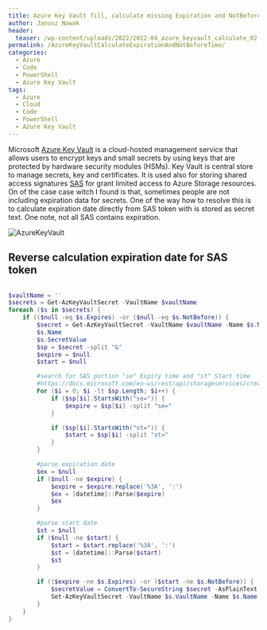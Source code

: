 ```yaml
---
title: Azure Key Vault fill, calculate missing Expiration and NotBefore Date Time
author: Janusz Nowak
header:
  teaser: /wp-content/uploads/2022/2022-04_azure_keyvault_calculate_02.png
permalink: /AzureKeyVaultCalculateExpirationAndNotBeforeTime/
categories:
  - Azure
  - Code
  - PowerShell
  - Azure Key Vault
tags:
  - Azure
  - Cloud
  - Code
  - PowerShell
  - Azure Key Vault
---
```


Microsoft [Azure Key Vault](https://azure.microsoft.com/en-us/services/key-vault/#product-overview) is a cloud-hosted management service that allows users to encrypt keys and small secrets by using keys that are protected by hardware security modules (HSMs). Key Vault is central store to manage secrets, key and certificates. It is used also for storing shared access signatures [SAS](https://docs.microsoft.com/en-us/azure/storage/common/storage-sas-overview) for grant limited access to Azure Storage resources. On of the case case witch I found is that, sometimes people are not including expiration data for secrets. One of the way how to resolve this is to calculate expiration date directly from SAS token with is stored as secret text. One note, not all SAS contains expiration.

![AzureKeyVault](/wp-content/uploads/2022/2022-04_azure_keyvault_calculate_02.png)

<!-- ![Azure Key Vault](/wp-content/uploads/2022/2022-04-ApplicationInsightsAvabilityMicrosoftAzure.webp) -->

## Reverse calculation expiration date for SAS token

```powershell

$vaultName = ''
$secrets = Get-AzKeyVaultSecret -VaultName $vaultName
foreach ($s in $secrets) {
    if (($null -eq $s.Expires) -or ($null -eq $s.NotBefore)) {
        $secret = Get-AzKeyVaultSecret -VaultName $vaultName -Name $s.Name -AsPlainText
        $s.Name
        $s.SecretValue
        $sp = $secret -split "&"
        $expire = $null
        $start = $null

        #search for SAS portion "se" Expiry time and "st" Start time
        #https://docs.microsoft.com/en-us/rest/api/storageservices/create-service-sas
        For ($i = 0; $i -lt $sp.Length; $i++) {
            if ($sp[$i].StartsWith("se=")) {
                $expire = $sp[$i] -split "se="
            }

            if ($sp[$i].StartsWith("st=")) {
                $start = $sp[$i] -split "st="
            }
        }

        #parse expiration date
        $ex = $null
        if ($null -ne $expire) {
            $expire = $expire.replace('%3A', ':')
            $ex = [datetime]::Parse($expire)
            $ex
        }

        #parse start date
        $st = $null
        if ($null -ne $start) {
            $start = $start.replace('%3A', ':')
            $st = [datetime]::Parse($start)
            $st
        }

        if (($expire -ne $s.Expires) -or ($start -ne $s.NotBefore)) {
            $secretValue = ConvertTo-SecureString $secret -AsPlainText -Force
            Set-AzKeyVaultSecret -VaultName $s.VaultName -Name $s.Name -SecretValue $secretValue -Expires $ex -NotBefore $st
        }
    }
}
```
